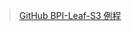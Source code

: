 >[GitHub BPI-Leaf-S3 例程](https://github.com/BPI-STEAM/BPI-Leaf-S3-Doc/tree/main/Example/MicroPython-zh/02.Use_Peripherals)